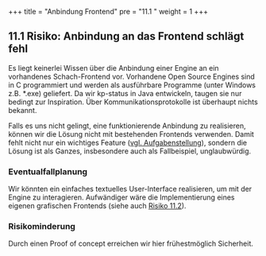 +++
title = "Anbindung Frontend"
pre = "11.1 "
weight = 1
+++

## 11.1 Risiko: Anbindung an das Frontend schlägt fehl
Es liegt keinerlei Wissen über die Anbindung einer Engine an ein vorhandenes Schach-Frontend vor.
Vorhandene Open Source Engines sind in C programmiert und werden als ausführbare Programme (unter Windows z.B. \*.exe) geliefert.
Da wir kp-status in Java entwickeln, taugen sie nur bedingt zur Inspiration.
Über Kommunikationsprotokolle ist überhaupt nichts bekannt.

Falls es uns nicht gelingt, eine funktionierende Anbindung zu realisieren, können wir die Lösung nicht mit bestehenden Frontends verwenden.
Damit fehlt nicht nur ein wichtiges Feature ([vgl. Aufgabenstellung](/01_einfuehrung/01_aufgabenstellung/)), sondern die Lösung ist als Ganzes, insbesondere auch als Fallbeispiel, unglaubwürdig.

### Eventualfallplanung
Wir könnten ein einfaches textuelles User-Interface realisieren, um mit der Engine zu interagieren.
Aufwändiger wäre die Implementierung eines eigenen grafischen Frontends (siehe auch [Risiko 11.2](/11_risiken/02_aufwand/)).

### Risikominderung
Durch einen Proof of concept erreichen wir hier frühestmöglich Sicherheit.
